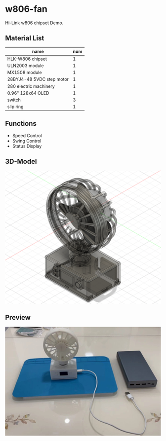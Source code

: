 # w806-fan

Hi-Link w806 chipset Demo.

## Material List
|name|num|
|----|----|
|HLK-W806 chipset|1|
|ULN2003 module|1|
|MX1508 module|1|
|28BYJ4-48 5VDC step motor|1|
|280 electric machinery|1|
|0.96" 128x64 OLED|1|
|switch|3|
|slip ring|1|

## Functions
- Speed Control
- Swing Control
- Status Display

## 3D-Model
![fan-model](fan-model.png)

## Preview
![preview](preview.jpeg)
